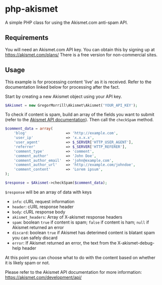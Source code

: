 php-akismet
===========

A simple PHP class for using the Akismet.com anti-spam API.

## Requirements

You will need an Akismet.com API key. You can obtain this by signing up at https://akismet.com/plans/ There is a free version for non-commercial sites.

## Usage

This example is for processing content 'live' as it is received. Refer to the documentation linked below for processing after the fact.

Start by creating a new Akismet object using your API key.

```php
$Akismet = new GregorMorrill\Akismet\Akismet('YOUR_API_KEY');
```

To check if content is spam, build an array of the fields you want to submit (refer to the [Akismet API documentation](https://akismet.com/development/api/#comment-check)). Then call the `checkSpam` method.

```php
$comment_data = array(
    'blog'                  => 'http://example.com',
    'user_ip'               => 'x.x.x.x',
    'user_agent'            => $_SERVER['HTTP_USER_AGENT'],
    'referrer'              => $_SERVER['HTTP_REFERER'],
    'comment_type'          => 'comment',
    'comment_author'        => 'John Doe',
    'comment_author_email'  => 'john@example.com',
    'comment_author_url'    => 'http://example.com/johndoe',
    'comment_content'       => 'Lorem ipsum',
);

$response = $Akismet->checkSpam($comment_data);
```

`$response` will be an array of data with keys
* `info`: cURL request information
* `header`: cURL response header
* `body`: cURL response body
* `akismet_headers`: Array of X-akismet response headers
* `spam`: boolean `true` if content is spam; `false` if content is ham; `null` if Akismet returned an error
* `discard`: boolean `true` if Akismet has deterimed content is blatant spam you can safely discard
* `error`: If Akismet returned an error, the text from the X-akismet-debug-help header

At this point you can choose what to do with the content based on whether it is likely spam or not.

Please refer to the Akismet API documentation for more information: https://akismet.com/development/api/

